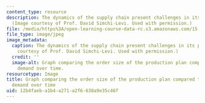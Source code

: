 ```yaml
---
content_type: resource
description: The dynamics of the supply chain present challenges in its planning.
  (Image courtesy of Prof. David Simchi-Levi. Used with permission.)
file: /media/https%3A/open-learning-course-data-rc.s3.amazonaws.com/15-762j-supply-chain-planning-spring-2011/12b4faeba1b4a271a2f6630a9e35c46f_15-762js11.jpg
file_type: image/jpeg
image_metadata:
  caption: The dynamics of the supply chain present challenges in its planning. (Image
    courtesy of Prof. David Simchi-Levi. Used with permission.)
  credit: ''
  image-alt: Graph comparing the order size of the production plan compared to customer
    demand over time.
resourcetype: Image
title: Graph comparing the order size of the production plan compared to customer
  demand over time
uid: 12b4faeb-a1b4-a271-a2f6-630a9e35c46f
---
```

